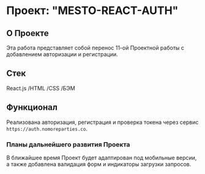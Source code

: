 # Проект: "MESTO-REACT-AUTH"

## О Проекте

Эта работа представляет собой перенос 11-ой Проектной работы с добавлением авторизации и регистрации. 

## Cтек 

React.js /HTML /CSS /БЭМ 

## Функционал
Реализована авторизация, регистрация и проверка токена через сервис `https://auth.nomoreparties.co`. 

### Планы дальнейшего развития Проекта

В ближайшее время Проект будет адаптирован под мобильные версии, а также добавлена валидация форм и индикаторы загрузки запросов. 
